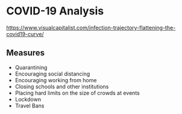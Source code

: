 # COVID-19 Analysis

https://www.visualcapitalist.com/infection-trajectory-flattening-the-covid19-curve/
  
## Measures

- Quarantining
- Encouraging social distancing
- Encouraging working from home
- Closing schools and other institutions
- Placing hard limits on the size of crowds at events
- Lockdown
- Travel Bans
